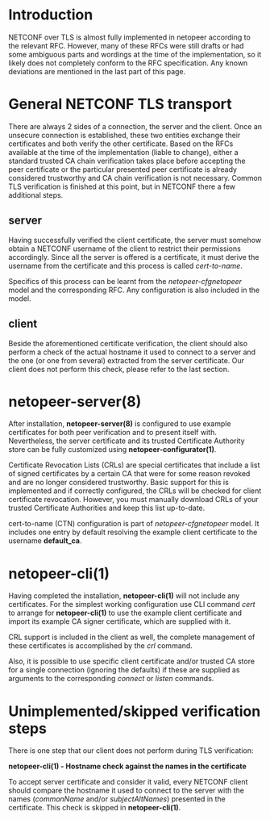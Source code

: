 # Introduction #

NETCONF over TLS is almost fully implemented in netopeer according to the relevant RFC. However, many of these RFCs were still drafts or had some ambiguous parts and wordings at the time of the implementation, so it likely does not completely conform to the RFC specification. Any known deviations are mentioned in the last part of this page.

# General NETCONF TLS transport #

There are always 2 sides of a connection, the server and the client. Once an unsecure connection is established, these two entities exchange their certificates and both verify the other certificate. Based on the RFCs available at the time of the implementation (liable to change), either a standard trusted CA chain verification takes place before accepting the peer certificate or the particular presented peer certificate is already considered trustworthy and CA chain verification is not necessary. Common TLS verification is finished at this point, but in NETCONF there a few additional steps.

## server ##

Having successfully verified the client certificate, the server must somehow obtain a NETCONF username of the client to restrict their permissions accordingly. Since all the server is offered is a certificate, it must derive the username from the certificate and this process is called _cert-to-name_.

Specifics of this process can be learnt from the _netopeer-cfgnetopeer_ model and the corresponding RFC. Any configuration is also included in the model.

## client ##

Beside the aforementioned certificate verification, the client should also perform a check of the actual hostname it used to connect to a server and the one (or one from several) extracted from the server certificate. Our client does not perform this check, please refer to the last section.

# netopeer-server(8) #

After installation, **netopeer-server(8)** is configured to use example certificates for both peer verification and to present itself with. Nevertheless, the server certificate and its trusted Certificate Authority store can be fully customized using **netopeer-configurator(1)**.

Certificate Revocation Lists (CRLs) are special certificates that include a list of signed certificates by a certain CA that were for some reason revoked and are no longer considered trustworthy. Basic support for this is implemented and if correctly configured, the CRLs will be checked for client certificate revocation. However, you must manually download CRLs of your trusted Certificate Authorities and keep this list up-to-date.

cert-to-name (CTN) configuration is part of _netopeer-cfgnetopeer_ model. It includes one entry by default resolving the example client certificate to the username **default\_ca**.

# netopeer-cli(1) #

Having completed the installation, **netopeer-cli(1)** will not include any certificates. For the simplest working configuration use CLI command _cert_ to arrange for **netopeer-cli(1)** to use the example client certificate and import its example CA signer certificate, which are supplied with it.

CRL support is included in the client as well, the complete management of these certificates is accomplished by the _crl_ command.

Also, it is possible to use specific client certificate and/or trusted CA store for a single connection (ignoring the defaults) if these are supplied as arguments to the corresponding _connect_ or _listen_ commands.

# Unimplemented/skipped verification steps #

There is one step that our client does not perform during TLS verification:

**netopeer-cli(1) - Hostname check against the names in the certificate**

To accept server certificate and consider it valid, every NETCONF client should compare the hostname it used to connect to the server with the names (_commonName_ and/or _subjectAltNames_) presented in the certificate. This check is skipped in **netopeer-cli(1)**.
